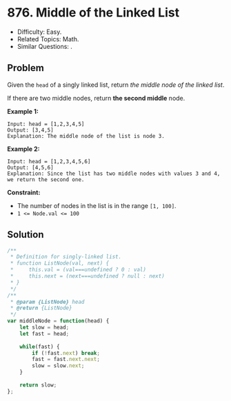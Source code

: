 # 876. Middle of the Linked List

- Difficulty: Easy.
- Related Topics: Math.
- Similar Questions: .

## Problem

Given the `head` of a singly linked list, return *the middle node of the linked list*.

If there are two middle nodes, return **the second middle** node.

**Example 1:**
```
Input: head = [1,2,3,4,5]
Output: [3,4,5]
Explanation: The middle node of the list is node 3.
```

**Example 2:**
```
Input: head = [1,2,3,4,5,6]
Output: [4,5,6]
Explanation: Since the list has two middle nodes with values 3 and 4, we return the second one.
```

**Constraint:**

- The number of nodes in the list is in the range `[1, 100]`.
- `1 <= Node.val <= 100`

## Solution

```javascript
/**
 * Definition for singly-linked list.
 * function ListNode(val, next) {
 *     this.val = (val===undefined ? 0 : val)
 *     this.next = (next===undefined ? null : next)
 * }
 */
/**
 * @param {ListNode} head
 * @return {ListNode}
 */
var middleNode = function(head) {
    let slow = head;
    let fast = head;
    
    while(fast) {
        if (!fast.next) break;
        fast = fast.next.next;
        slow = slow.next;
    }
    
    return slow;
};
```
